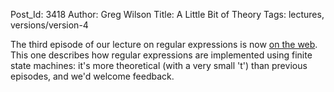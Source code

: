Post_Id: 3418
Author: Greg Wilson
Title: A Little Bit of Theory
Tags: lectures, versions/version-4

<p>The third episode of our lecture on regular expressions is now <a href="/4_0/regexp/mechanics.html">on the web</a>. This one describes how regular expressions are implemented using finite state machines: it's more theoretical (with a very small 't') than previous episodes, and we'd welcome feedback.</p>
